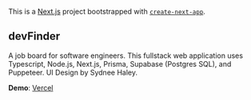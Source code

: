 This is a [Next.js](https://nextjs.org/) project bootstrapped with [`create-next-app`](https://github.com/vercel/next.js/tree/canary/packages/create-next-app).

## devFinder

A job board for software engineers. This fullstack web application uses Typescript, Node.js, Next.js, Prisma, Supabase (Postgres SQL), and Puppeteer. UI Design by Sydnee Haley.

**Demo**:
[Vercel](http://dev-finder-sydneehaley.vercel.app)
